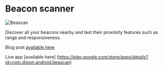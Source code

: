 # Beacon scanner

![Beascan](http://blog.dision.co/wp-content/uploads/2016/02/Feature-Graphic.png)

Discover all your beacons nearby and test their proximity features such as range and responsiveness.

Blog post [available here](http://blog.dision.co/2016/02/22/how-to-implement-a-beacon-scanner/)

Live app [available here] (https://play.google.com/store/apps/details?id=com.dision.android.beascan)
